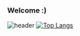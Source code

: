### Welcome :)
![header](https://capsule-render.vercel.app/api?color=gradient&customColorList=0,2,2,5,30)
[![Top Langs](https://github-readme-stats.vercel.app/api/top-langs/?username=isoo127)](https://github.com/anuraghazra/github-readme-stats)

<!--
**pobida/pobida** is a ✨ _special_ ✨ repository because its `README.md` (this file) appears on your GitHub profile.

Here are some ideas to get you started:

- 🔭 I’m currently working on ...
- 🌱 I’m currently learning ...
- 👯 I’m looking to collaborate on ...
- 🤔 I’m looking for help with ...
- 💬 Ask me about ...
- 📫 How to reach me: ...
- 😄 Pronouns: ...
- ⚡ Fun fact: ...
-->
